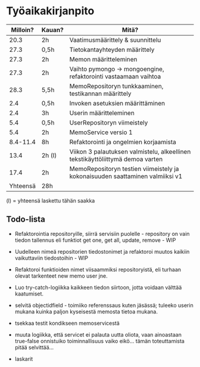 # Työaikakirjanpito

| Milloin? | Kauan? | Mitä?                                                                          |
| -------- | ------ | ------------------------------------------------------------------------------ |
| 20.3     | 2h     | Vaatimusmäärittely & suunnittelu                                               |
| 27.3     | 0,5h   | Tietokantayhteyden määrittely                                                  |
| 27.3     | 2h     | Memon määritteleminen                                                          |
| 27.3     | 2h     | Vaihto pymongo -> mongoengine, refaktorointi vastaamaan vaihtoa                |
| 28.3     | 5,5h   | MemoRepositoryn tunkkaaminen, testikannan määrittely                           |
| 2.4      | 0,5h   | Invoken asetuksien määrittäminen                                               |
| 2.4      | 3h     | Userin määritteleminen                                                         |
| 5.4      | 0,5h   | UserRepositoryn viimeistely                                                    |
| 5.4      | 2h     | MemoService versio 1                                                           |
| 8.4-11.4 | 8h     | Refaktorointi ja ongelmien korjaamista                                         |
| 13.4     | 2h (l) | Viikon 3 palautuksen valmistelu, alkeellinen tekstikäyttöliittymä demoa varten |
| 17.4     | 2h     | MemoRepositoryn testien viimeistely ja kokonaisuuden saattaminen valmiiksi v1  |
| Yhteensä | 28h    |                                                                                |

(l) = yhteensä laskettu tähän saakka

## Todo-lista

- Refaktorointia repositoryille, siirrä servisiin puolelle - repository on vain tiedon tallennus eli funktiot get one, get all, update, remove - WIP
- Uudelleen nimeä repositorien tiedostonimet ja refaktoroi muutos kaikiin vaikuttaviin tiedostoihin - WIP
- Refaktoroi funktioiden nimet viisaammiksi repositoryistä, eli turhaan olevat tarkenteet new memo user jne.
- Luo try-catch-logiikka kaikkeen tiedon siirtoon, jotta voidaan välttää kaatumiset.
- selvitä objectidfield - toimiiko referenssaus kuten jäsässä; tuleeko userin mukana kuinka paljon kyseisestä memosta tietoa mukana.
- tsekkaa testit kondikseen memoservicestä
- muuta logiikka, että servicet ei palauta uutta oliota, vaan ainoastaan true-false onnistuiko toiminnallisuus vaiko eikö... tämän toteuttamista pitää selvittää...

- laskarit
